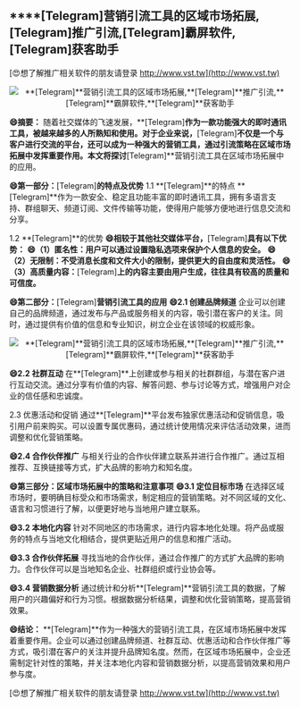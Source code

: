 ## ****[Telegram]**营销引流工具的区域市场拓展,**[Telegram]**推广引流,**[Telegram]**霸屏软件,**[Telegram]**获客助手**

[😍想了解推广相关软件的朋友请登录 http://www.vst.tw](http://www.vst.tw)

 <center><img src="https://vst.tw/MP4/tuiguang/png/1.png" alt="**[Telegram]**营销引流工具的区域市场拓展,**[Telegram]**推广引流,**[Telegram]**霸屏软件,**[Telegram]**获客助手"></center>

**😄摘要：**
随着社交媒体的飞速发展，**[Telegram]**作为一款功能强大的即时通讯工具，被越来越多的人所熟知和使用。对于企业来说，**[Telegram]**不仅是一个与客户进行交流的平台，还可以成为一种强大的营销工具，通过引流策略在区域市场拓展中发挥重要作用。本文将探讨**[Telegram]**营销引流工具在区域市场拓展中的应用。

**😄第一部分：**[Telegram]**的特点及优势**
1.1 **[Telegram]**的特点
**[Telegram]**作为一款安全、稳定且功能丰富的即时通讯工具，拥有多语言支持、群组聊天、频道订阅、文件传输等功能，使得用户能够方便地进行信息交流和分享。

1.2 **[Telegram]**的优势
**😄相较于其他社交媒体平台，**[Telegram]**具有以下优势：**
**😄（1）匿名性：用户可以通过设置隐私选项来保护个人信息的安全。**
**😄（2）无限制：不受消息长度和文件大小的限制，提供更大的自由度和灵活性。**
**😄（3）高质量内容：**[Telegram]**上的内容主要由用户生成，往往具有较高的质量和可信度。**

**😄第二部分：**[Telegram]**营销引流工具的应用**
**😄2.1 创建品牌频道**
企业可以创建自己的品牌频道，通过发布与产品或服务相关的内容，吸引潜在客户的关注。同时，通过提供有价值的信息和专业知识，树立企业在该领域的权威形象。

 <center><img src="https://vst.tw/MP4/tuiguang/png/1.png" alt="**[Telegram]**营销引流工具的区域市场拓展,**[Telegram]**推广引流,**[Telegram]**霸屏软件,**[Telegram]**获客助手"></center>

**😄2.2 社群互动**
在**[Telegram]**上创建或参与相关的社群群组，与潜在客户进行互动交流。通过分享有价值的内容、解答问题、参与讨论等方式，增强用户对企业的信任感和忠诚度。

2.3 优惠活动和促销
通过**[Telegram]**平台发布独家优惠活动和促销信息，吸引用户前来购买。可以设置专属优惠码，通过统计使用情况来评估活动效果，进而调整和优化营销策略。

**😄2.4 合作伙伴推广**
与相关行业的合作伙伴建立联系并进行合作推广。通过互相推荐、互换链接等方式，扩大品牌的影响力和知名度。

**😄第三部分：区域市场拓展中的策略和注意事项**
**😄3.1 定位目标市场**
在选择区域市场时，要明确目标受众和市场需求，制定相应的营销策略。对不同区域的文化、语言和习惯进行了解，以便更好地与当地用户建立联系。

**😄3.2 本地化内容**
针对不同地区的市场需求，进行内容本地化处理。将产品或服务的特点与当地文化相结合，提供更贴近用户的信息和推广活动。

**😄3.3 合作伙伴拓展**
寻找当地的合作伙伴，通过合作推广的方式扩大品牌的影响力。合作伙伴可以是当地知名企业、社群组织或行业协会等。

**😄3.4 营销数据分析**
通过统计和分析**[Telegram]**营销引流工具的数据，了解用户的兴趣偏好和行为习惯。根据数据分析结果，调整和优化营销策略，提高营销效果。

**😄结论：**
**[Telegram]**作为一种强大的营销引流工具，在区域市场拓展中发挥着重要作用。企业可以通过创建品牌频道、社群互动、优惠活动和合作伙伴推广等方式，吸引潜在客户的关注并提升品牌知名度。然而，在区域市场拓展中，企业还需制定针对性的策略，并关注本地化内容和营销数据分析，以提高营销效果和用户参与度。

[😍想了解推广相关软件的朋友请登录 http://www.vst.tw](http://www.vst.tw)



